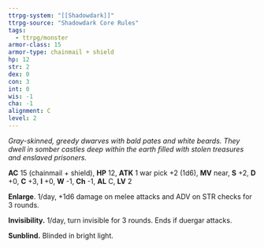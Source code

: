 ```yaml
---
ttrpg-system: "[[Shadowdark]]"
ttrpg-source: "Shadowdark Core Rules"
tags:
  - ttrpg/monster
armor-class: 15
armor-type: chainmail + shield
hp: 12
str: 2
dex: 0
con: 3
int: 0
wis: -1
cha: -1
alignment: C
level: 2
---
```


_Gray-skinned, greedy dwarves with bald pates and white beards. They dwell in somber castles deep within the earth filled with stolen treasures and enslaved prisoners._

**AC** 15 (chainmail + shield), **HP** 12, **ATK** 1 war pick +2 (1d6), **MV** near, **S** +2, **D** +0, **C** +3, **I** +0, **W** -1, **Ch** -1, **AL** C, **LV** 2

**Enlarge**. 1/day, +1d6 damage on melee attacks and ADV on STR checks for 3 rounds. 

**Invisibility.** 1/day, turn invisible for 3 rounds. Ends if duergar attacks. 

**Sunblind.** Blinded in bright light.


